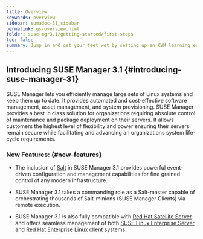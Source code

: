 ```yaml
---
title: Overview
keywords: overview
sidebar: sumadoc-31_sidebar
permalink: gs-overview.html
folder: suse-mgr3.1/getting-started/first-steps
toc: false
summary: Jump in and get your feet wet by setting up an KVM learning environment for SUSE Manager 3. This document will provide you with guidance on setting up a SUSE Manager server. You will also be introduced to basic management principles of both traditional SUSE Manager clients and Salt clients. This guide is intended for system administrators.
---
```

## Introducing SUSE Manager 3.1 {#introducing-suse-manager-31}

SUSE Manager lets you efficiently manage large sets of Linux systems and keep them up to date. It provides automated and cost-effective software management, asset management, and system provisioning. SUSE Manager provides a best in class solution for organizations requiring absolute control of maintenance and package deployment on their servers. It allows customers the highest level of flexibility and power ensuring their servers remain secure while facilitating and advancing an organizations system life-cycle requirements.

### <span class="label label-success">New Features:</span> {#new-features}


- The inclusion of [Salt](https://saltstack.com/salt-open-source/) in SUSE Manager 3.1 provides powerful event-driven configuration and management capabilities for fine grained control of any modern infrastructure.

- SUSE Manager 3.1 takes a commanding role as a Salt-master capable of orchestrating thousands of Salt-minions (SUSE Manager Clients) via remote execution.

- SUSE Manager 3.1 is also fully compatible with [Red Hat Satellite Server](https://www.redhat.com/en/technologies/management/satellite) and offers seamless management of both [SUSE Linux Enterprise Server](https://www.suse.com/products/server/) and [Red Hat Enterprise Linux](https://www.redhat.com/en/technologies/linux-platforms/enterprise-linux) client systems.
